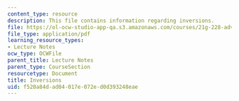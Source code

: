 ```yaml
---
content_type: resource
description: This file contains information regarding inversions.
file: https://ol-ocw-studio-app-qa.s3.amazonaws.com/courses/21g-228-advanced-workshop-in-writing-for-social-sciences-and-architecture-els-spring-2007/f520a84dad04017e072ed0d393248eae_MIT21G.228S07_inversions.pdf
file_type: application/pdf
learning_resource_types:
- Lecture Notes
ocw_type: OCWFile
parent_title: Lecture Notes
parent_type: CourseSection
resourcetype: Document
title: Inversions
uid: f520a84d-ad04-017e-072e-d0d393248eae
---
```

